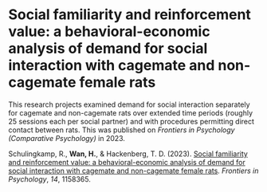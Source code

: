 # Social familiarity and reinforcement value: a behavioral-economic analysis of demand for social interaction with cagemate and non-cagemate female rats

This research projects examined demand for social interaction separately for cagemate and non-cagemate rats over extended time periods (roughly 25 sessions each per social partner) and with procedures permitting direct contact between rats.  This was published on *Frontiers in Psychology (Comparative Psychology)* in 2023.  

Schulingkamp, R., **Wan, H.**, & Hackenberg, T. D. (2023). [Social familiarity and reinforcement value: a behavioral-economic analysis of demand for social interaction with cagemate and non-cagemate female rats](https://www.frontiersin.org/journals/psychology/articles/10.3389/fpsyg.2023.1158365/full). *Frontiers in Psychology*, *14*, 1158365.
